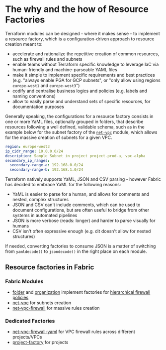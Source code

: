 # The why and the how of Resource Factories

Terraform modules can be designed - where it makes sense - to implement a resource factory, which is a configuration-driven approach to resource creation meant to:

- accelerate and rationalize the repetitive creation of common resources, such as firewall rules and subnets
- enable teams without Terraform specific knowledge to leverage IaC via human-friendly and machine-parseable YAML files
- make it simple to implement specific requirements and best practices (e.g. "always enable PGA for GCP subnets", or "only allow using regions `europe-west1` and `europe-west3`")
- codify and centralise business logics and policies (e.g. labels and naming conventions)
- allow to easily parse and understand sets of specific resources, for documentation purposes

Generally speaking, the configurations for a resource factory consists in one or more YaML files, optionally grouped in folders, that describe resources following a well defined, validable schema, such as in the example below for the subnet factory of the [`net-vpc`](../../modules/net-vpc) module, which allows for the massive creation of subnets for a given VPC.

```yaml
region: europe-west3
ip_cidr_range: 10.0.0.0/24
description: Sample Subnet in project project-prod-a, vpc-alpha
secondary_ip_ranges:
  secondary-range-a: 192.168.0.0/24
  secondary-range-b: 192.168.1.0/24
```

Terraform natively supports YaML, JSON and CSV parsing - however Fabric has decided to embrace YaML for the following reasons:

- YaML is easier to parse for a human, and allows for comments and nested, complex structures
- JSON and CSV can't include comments, which can be used to document configurations, but are often useful to bridge from other systems in automated pipelines
- JSON is more verbose (reads: longer) and harder to parse visually for humans
- CSV isn't often expressive enough (e.g. dit doesn't allow for nested structures)

If needed, converting factories to consume JSON is a matter of switching from `yamldecode()` to `jsondecode()` in the right place on each module.

## Resource factories in Fabric

### Fabric Modules

- [folder](../../modules/folder/README.md#firewall-policy-factory) and [organization](../../modules/organization/README.md#firewall-policy-factory) implement factories for [hierarchical firewall policies](https://cloud.google.com/vpc/docs/firewall-policies)
- [net-vpc](../../modules/net-vpc/README.md#subnet-factory) for subnets creation
- [net-vpc-firewall](../../modules/net-vpc-firewall/README.md#rules-factory) for massive rules creation

### Dedicated Factories

- [net-vpc-firewall-yaml](net-vpc-firewall-yaml/README.md) for VPC firewall rules across different projects/VPCs
- [project-factory](project-factory/README.md) for projects
 
